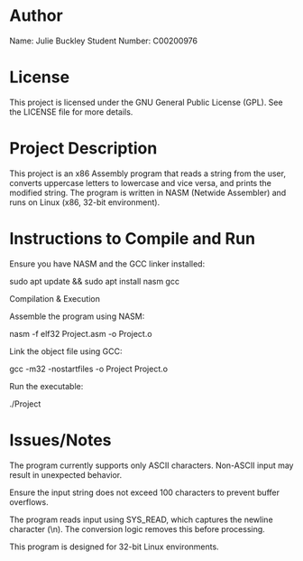 # Author

Name: Julie Buckley
Student Number: C00200976

# License

This project is licensed under the GNU General Public License (GPL). See the LICENSE file for more details.

# Project Description

This project is an x86 Assembly program that reads a string from the user, converts uppercase letters to lowercase and vice versa, and prints the modified string. The program is written in NASM (Netwide Assembler) and runs on Linux (x86, 32-bit environment).

# Instructions to Compile and Run

Ensure you have NASM and the GCC linker installed:

sudo apt update && sudo apt install nasm gcc

Compilation & Execution

Assemble the program using NASM:

nasm -f elf32 Project.asm -o Project.o

Link the object file using GCC:

gcc -m32 -nostartfiles -o Project Project.o

Run the executable:

./Project

# Issues/Notes

The program currently supports only ASCII characters. Non-ASCII input may result in unexpected behavior.

Ensure the input string does not exceed 100 characters to prevent buffer overflows.

The program reads input using SYS_READ, which captures the newline character (\n). The conversion logic removes this before processing.

This program is designed for 32-bit Linux environments. 
